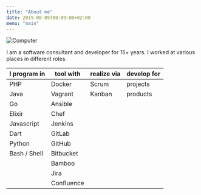 ```yaml
---
title: "About me"
date: 2019-08-05T00:09:00+02:00
menu: "main"
---
```


![Computer](/images/about_computer.png)

I am a software consultant and developer for 15+ years. I worked at various places in different roles.

| I program in                              | tool with                                    | realize via | develop for |
| ---                                       | ---                                          | ---         | ---         |
| <i class="fab fa-php"></i> PHP            | <i class="fab fa-docker"></i> Docker         | Scrum       | projects    |
| <i class="fab fa-java"></i> Java          | <i class="fab fa-vagrant"></i> Vagrant       | Kanban      | products    |
| <i class="fab fa-go"></i> Go              | <i class="fab fa-ansible"></i> Ansible       |             |             |
| <i class="fab fa-elixir"></i> Elixir      | <i class="fab fa-chef"></i> Chef             |             |             |
| <i class="fab fa-js"></i> Javascript      | <i class="fab fa-jenkins"></i> Jenkins       |             |             |
| <i class="fab fa-dart"></i> Dart          | <i class="fab fa-gitlab"></i> GitLab         |             |             |
| <i class="fab fa-python"></i> Python      | <i class="fab fa-github"></i> GitHub         |             |             |
| <i class="fab fa-linux"></i> Bash / Shell | <i class="fab fa-bitbucket"></i> Bitbucket   |             |             |
|                                           | <i class="fab fa-bamboo"></i> Bamboo         |             |             |
|                                           | <i class="fab fa-jira"></i> Jira             |             |             |
|                                           | <i class="fab fa-confluence"></i> Confluence |             |             |


